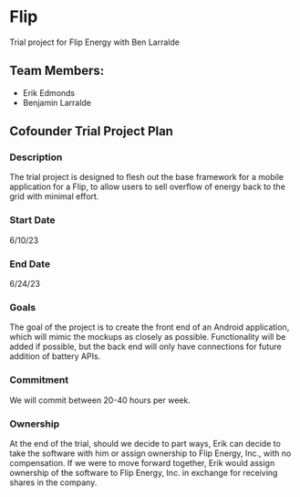 # Flip
Trial project for Flip Energy with Ben Larralde


## Team Members:
- Erik Edmonds
- Benjamin Larralde

## Cofounder Trial Project Plan
### Description
The trial project is designed to flesh out the base framework for a mobile application for a Flip, to allow users to sell overflow of energy back to the grid with minimal effort.

### Start Date
6/10/23

### End Date
6/24/23

### Goals
The goal of the project is to create the front end of an Android application, which will mimic the mockups as closely as possible. Functionality will be added if possible, but the back end will only have connections for future addition of battery APIs.

### Commitment
We will commit between 20-40 hours per week.

### Ownership
At the end of the trial, should we decide to part ways, Erik can decide to take the software with him or assign ownership to Flip Energy, Inc., with no compensation. If we were to move forward together, Erik would assign ownership of the software to Flip Energy, Inc. in exchange for receiving shares in the company.
